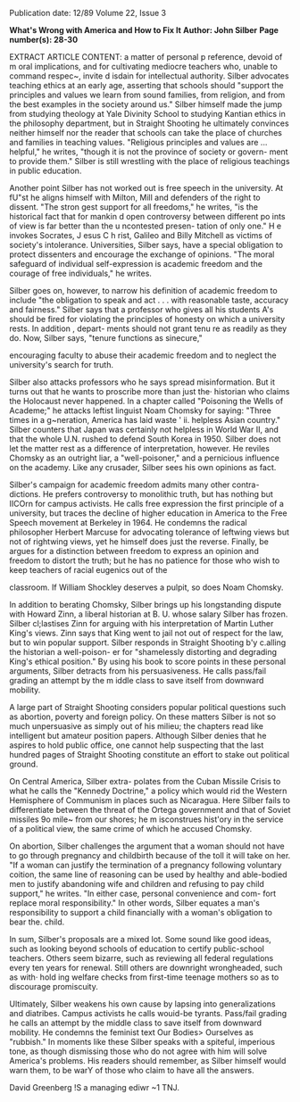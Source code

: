 Publication date: 12/89
Volume 22, Issue 3

**What's Wrong with America and How to Fix It**
**Author: John Silber**
**Page number(s): 28-30**

EXTRACT ARTICLE CONTENT:
a matter of personal p reference, devoid 
of m oral 
implications, 
and for 
cultivating mediocre teachers who, 
unable to command 
respec~, invite 
d isdain for intellectual authority. 
Silber advocates teaching ethics at 
an early age, asserting that schools 
should "support the principles and 
values we learn from sound families, 
from religion, and from the best 
examples in the society around us." 
Silber himself made the jump from 
studying theology at Yale Divinity 
School to studying Kantian ethics in 
the philosophy department, but in 
Straight Shooting he ultimately convinces 
neither himself nor the reader that 
schools can take the place of churches 
and families in teaching values. 
"Religious principles and values are 
... helpful," he writes, "though it is 
not the province of society or govern-
ment to provide them." Silber is still 
wrestling with the place of religious 
teachings in public education. 

Another point Silber has not worked 
out is free speech in the university. At 
fU"st he aligns himself with Milton, 
Mill and defenders of the right to 
dissent. "The stron gest support for all 
freedoms," he writes, "is the historical 
fact that for mankin d open controversy 
between different po ints of view is far 
better than the u ncontested presen-
tation of only one." H e 
invokes 
Socrates, J esus C h rist, Galileo and 
Billy Mitchell as victims of society's 
intolerance. Universities, Silber says, 
have a special obligation to protect 
dissenters and encourage the exchange 
of opinions. "The moral safeguard of 
individual 
self-expression 
is 
academic freedom and the courage of 
free individuals," he writes. 

Silber goes on, however, to narrow 
his definition of academic freedom to 
include "the obligation to speak and act 
. . . with reasonable taste, accuracy 
and fairness." Silber says that a 
professor who gives all his students A's 
should 
be fired 
for violating the 
principles of honesty on which a 
university rests. In addition , depart-
ments should not grant tenu re as 
readily as they do. Now, Silber says, 
"tenure functions as sinecure,"


encouraging faculty to abuse their 
academic freedom and to neglect the 
university's search for truth. 

Silber also attacks professors who he 
says spread misinformation. But it 
turns out that he wants to proscribe 
more than just the· historian who 
claims the Holocaust never happened. 
In a chapter called "Poisoning the 
Wells of Academe;" he attacks leftist 
linguist Noam Chomsky for saying: 
"Three times in a g~neration, America 
has 
laid waste ' ii. 
helpless Asian 
country." Silber counters that Japan 
was certainly not helpless in World 
War II, and that the whole U.N. 
rushed to defend South Korea in 1950. 
Silber does not let the matter rest as a 
difference of interpretation, however. 
He reviles Chomsky as an outright 
liar, 
a 
"well-poisoner," and a 
pernicious influence on the academy. 
Like any crusader, Silber sees his own 
opinions as fact. 

Silber's campaign for academic 
freedom admits many other contra-
dictions. He prefers controversy to 
monolithic truth, but has nothing but 
IICOrn for campus activists. He calls 
free expression the first principle of a 
university, but traces the decline of 
higher education in America to the 
Free Speech movement at Berkeley in 
1964. 
He condemns the 
radical 
philosopher Herbert Marcuse for 
advocating tolerance of leftwing views 
but not of rightwing views, yet he 
himself does just the reverse. Finally, 
be argues for a distinction between 
freedom to express an opinion and 
freedom to distort the truth; but he has 
no patience for those who wish to keep 
teachers of racial eugenics out of the


classroom. If William Shockley 
deserves a pulpit, so does Noam 
Chomsky. 

In addition to berating Chomsky, 
Silber brings up his longstanding 
dispute with Howard Zinn, a liberal 
historian at B. U. whose salary Silber 
has frozen. Silber cl;lastises Zinn for 
arguing with his interpretation of Martin 
Luther King's views. Zinn says that King 
went to jail not out of respect for the 
law, but to win popular support. Silber 
responds in Straight Shooting 
b'y 
c.alling the historian a well-poison-
er for "shamelessly distorting 
and degrading King's ethical position." 
By using his book to score points in 
these personal arguments, Silber 
detracts from his persuasiveness. 
He calls pass/fail 
grading an attempt by 
the m iddle class to 
save itself from 
downward mobility. 

A large part of Straight Shooting 
considers popular political questions 
such as abortion, poverty and foreign 
policy. On these matters Silber is not 
so much unpersuasive as simply out of 
his milieu; the chapters read like 
intelligent but amateur position 
papers. Although Silber denies that he 
aspires to hold public office, one 
cannot help suspecting that the last 
hundred pages of Straight Shooting 
constitute an effort to stake out 
political ground. 

On Central America, Silber extra-
polates from the Cuban Missile Crisis 
to 
what he calls 
the "Kennedy 
Doctrine," a policy which would rid the 
Western Hemisphere of Communism 
in places such as Nicaragua. Here 
Silber fails to differentiate between the 
threat of the Ortega government and 
that of Soviet missiles 9o mile~ from 
our shores; he m isconstrues hist'ory in 
the service of a political view, the same 
crime of which he accused Chomsky. 

On abortion, Silber challenges the 
argument that a woman should not 
have to go through pregnancy and 
childbirth because of the toll it will take 
on her. "If a woman can justify the 
termination of a pregnancy following 
voluntary coition, the same line of 
reasoning can be used by healthy and 
able-bodied men to justify abandoning 
wife and children and refusing to pay 
child support," he writes. "In either 
case, personal convenience and com-
fort replace moral responsibility." In 
other words, Silber equates a man's 
responsibility to support a 
child 
financially with a woman's obligation 
to bear the. child. 

In sum, Silber's proposals are a 
mixed lot. Some sound like good ideas, 
such as looking beyond schools of 
education to certify public-school 
teachers. Others seem bizarre, such as 
reviewing all federal regulations every 
ten years for renewal. Still others are 
downright wrongheaded, such as with· 
hold ing welfare checks from first-time 
teenage mothers so as to discourage 
promiscuity. 

Ultimately, Silber weakens his own 
cause by lapsing into generalizations 
and diatribes. Campus activists he calls 
wouid-be tyrants. Pass/fail grading he 
calls an attempt by the middle class to 
save itself from downward mobility. 
He condemns the feminist text Our 
Bodies> 
Ourselves as "rubbish." In 
moments like these Silber speaks with a 
spiteful, imperious tone, as though 
dismissing those who do not agree with 
him will solve America's problems. His 
readers should remember, as Silber 
himself would warn them, to be warY 
of those who claim to have all the 
answers. 

David Greenberg !S a managing ediwr ~1 
TNJ.
